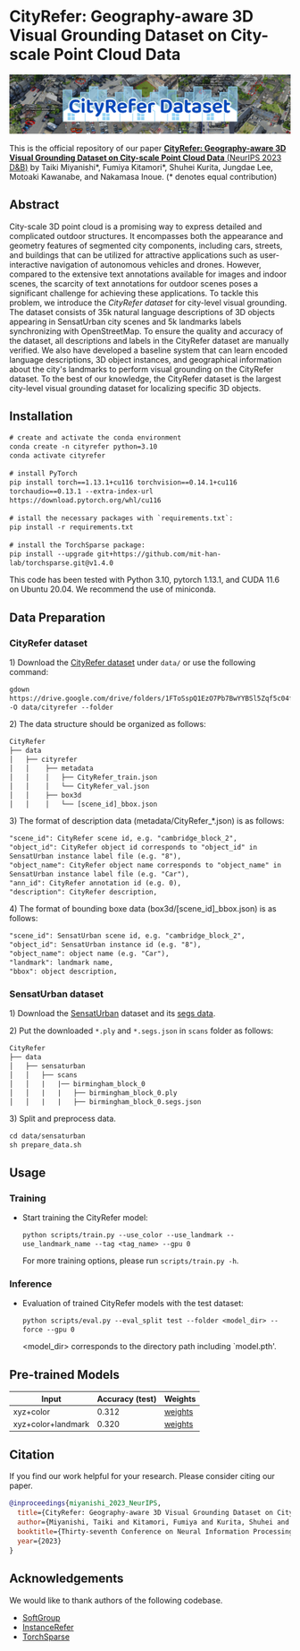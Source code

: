 # CityRefer: Geography-aware 3D Visual Grounding Dataset on City-scale Point Cloud Data

<p align="center"><img width="820" src="./docs/logo.png"></p>

This is the official repository of our paper [**CityRefer: Geography-aware 3D Visual Grounding Dataset on City-scale Point Cloud Data** (NeurIPS 2023 D&B)](https://arxiv.org/abs/2310.18773) by Taiki Miyanishi*, Fumiya Kitamori*, Shuhei Kurita, Jungdae Lee, Motoaki Kawanabe, and Nakamasa Inoue. (* denotes equal contribution)

## Abstract
City-scale 3D point cloud is a promising way to express detailed and complicated outdoor structures. It encompasses both the appearance and geometry features of segmented city components, including cars, streets, and buildings that can be utilized for attractive applications such as user-interactive navigation of autonomous vehicles and drones. However, compared to the extensive text annotations available for images and indoor scenes, the scarcity of text annotations for outdoor scenes poses a significant challenge for achieving these applications. To tackle this problem, we introduce the *CityRefer dataset* for city-level visual grounding. The dataset consists of 35k natural language descriptions of 3D objects appearing in SensatUrban city scenes and 5k landmarks labels synchronizing with OpenStreetMap. To ensure the quality and accuracy of the dataset, all descriptions and labels in the CityRefer dataset are manually verified. We also have developed a baseline system that can learn encoded language descriptions, 3D object instances, and geographical information about the city's landmarks to perform visual grounding on the CityRefer dataset. To the best of our knowledge, the CityRefer dataset is the largest city-level visual grounding dataset for localizing specific 3D objects.

## Installation

<!-- Please refer to [installation guide](docs/INSTALL.md). -->
```shell
# create and activate the conda environment
conda create -n cityrefer python=3.10
conda activate cityrefer

# install PyTorch
pip install torch==1.13.1+cu116 torchvision==0.14.1+cu116 torchaudio==0.13.1 --extra-index-url https://download.pytorch.org/whl/cu116

# istall the necessary packages with `requirements.txt`:
pip install -r requirements.txt

# install the TorchSparse package:
pip install --upgrade git+https://github.com/mit-han-lab/torchsparse.git@v1.4.0
```

<!-- # please refer to the official repository of the TorchSparse for installation details. -->


This code has been tested with Python 3.10, pytorch 1.13.1, and CUDA 11.6 on Ubuntu 20.04. We recommend the use of miniconda.

## Data Preparation

### CityRefer dataset
1\) Download the [CityRefer dataset](https://drive.google.com/drive/folders/1FToSspQ1EzO7Pb7BwYYBSl5Zqf5c04fJ) under `data/` or use the following command:
```shell
gdown https://drive.google.com/drive/folders/1FToSspQ1EzO7Pb7BwYYBSl5Zqf5c04fJ -O data/cityrefer --folder
```

2\) The data structure should be organized as follows:
```shell
CityRefer
├── data
│   ├── cityrefer
│   │    ├── metadata
│   │    │   ├── CityRefer_train.json
│   │    │   └── CityRefer_val.json
│   │    ├── box3d
│   │    │   └── [scene_id]_bbox.json   
```

3\) The format of description data (metadata/CityRefer_*.json) is as follows:
```shell
"scene_id": CityRefer scene id, e.g. "cambridge_block_2",
"object_id": CityRefer object id corresponds to "object_id" in SensatUrban instance label file (e.g. "8"),
"object_name": CityRefer object name corresponds to "object_name" in SensatUrban instance label file (e.g. "Car"),
"ann_id": CityRefer annotation id (e.g. 0),
"description": CityRefer description,
```

4\) The format of bounding boxe data (box3d/[scene_id]_bbox.json) is as follows:
```shell
"scene_id": SensatUrban scene id, e.g. "cambridge_block_2",
"object_id": SensatUrban instance id (e.g. "8"),
"object_name": object name (e.g. "Car"),
"landmark": landmark name,
"bbox": object description,
```

### SensatUrban dataset
1\) Download the [SensatUrban](https://github.com/QingyongHu/SensatUrban) dataset and its [segs data](https://drive.google.com/file/d/13BjNoqKrMJNOlNZiak_oV7b-TSMtst70).

2\) Put the downloaded ``*.ply`` and ``*.segs.json`` in ``scans`` folder as follows:
```
CityRefer
├── data
│   ├── sensaturban
│   │   ├── scans
│   │   |   |── birmingham_block_0
│   │   |   |   ├── birmingham_block_0.ply
│   │   |   |   ├── birmingham_block_0.segs.json
```
3\) Split and preprocess data.
```
cd data/sensaturban
sh prepare_data.sh
```

## Usage
### Training
- Start training the CityRefer model:

  <!--
  ```shell
  python scripts/train.py ... --tag <tag_name>
  ```
  -->
  ```shell
  python scripts/train.py --use_color --use_landmark --use_landmark_name --tag <tag_name> --gpu 0
  ```  
  For more training options, please run `scripts/train.py -h`.

### Inference
- Evaluation of trained CityRefer models with the test dataset:

  ```shell
  python scripts/eval.py --eval_split test --folder <model_dir> --force --gpu 0
  ```
  <model_dir> corresponds to the directory path including `model.pth'.

<!--
- Scoring with the val dataset:

  ```shell
  python scripts/score.py --folder <folder_name>
  ```

- Prediction with the test dataset:

  ```shell
  python scripts/predict.py --folder <folder_name> --test_type test_w_obj (or test_wo_obj)
  ```
  The [CityRefer benchmark]() is hosted on [EvalAI](https://eval.ai/). 
  Please submit the `outputs/<folder_name>/pred.json` to this site for the test evaluation.
-->  


## Pre-trained Models
<!-- | Input | ACC@0.25 | Checkpoints -->
| Input | Accuracy (test) | Weights
|--|--|--|
| xyz+color | 0.312 | [weights](https://drive.google.com/file/d/1txGmqE6Xvn16o1rE4CyGoXaEHY5DXS9b) 
| xyz+color+landmark | 0.320 | [weights](https://drive.google.com/file/d/1twzSWqTj8FL6LIVdaljmrG394LMo3QZ8) 


## Citation
If you find our work helpful for your research. Please consider citing our paper.
```bibtex
@inproceedings{miyanishi_2023_NeurIPS,
  title={CityRefer: Geography-aware 3D Visual Grounding Dataset on City-scale Point Cloud Data},
  author={Miyanishi, Taiki and Kitamori, Fumiya and Kurita, Shuhei and Lee, Jungdae and Kawanabe, Motoaki and Inoue, Nakamasa},
  booktitle={Thirty-seventh Conference on Neural Information Processing Systems Datasets and Benchmarks Track},
  year={2023}
}
```

## Acknowledgements
We would like to thank authors of the following codebase.
- [SoftGroup](https://github.com/thangvubk/SoftGroup)
- [InstanceRefer](https://github.com/CurryYuan/InstanceRefer)
- [TorchSparse](https://github.com/mit-han-lab/torchsparse)